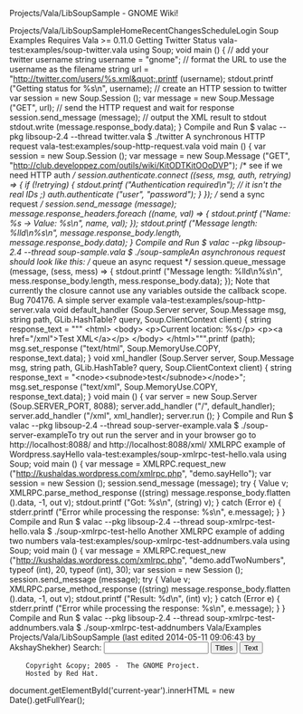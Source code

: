 Projects/Vala/LibSoupSample - GNOME Wiki!
<!--
var search_hint = "Search";
//-->
Projects/Vala/LibSoupSampleHomeRecentChangesScheduleLogin
Soup Examples
Requires Vala &gt;= 0.11.0 
Getting Twitter Status
vala-test:examples/soup-twitter.vala using Soup;
void main () {
    // add your twitter username
    string username = &quot;gnome&quot;;
    // format the URL to use the username as the filename
    string url = &quot;http://twitter.com/users/%s.xml&quot;.printf (username);
    stdout.printf (&quot;Getting status for %s\n&quot;, username);
    // create an HTTP session to twitter
    var session = new Soup.Session ();
    var message = new Soup.Message (&quot;GET&quot;, url);
    // send the HTTP request and wait for response
    session.send_message (message);
    // output the XML result to stdout 
    stdout.write (message.response_body.data);
}
Compile and Run
$ valac --pkg libsoup-2.4 --thread twitter.vala
$ ./twitter
A synchronous HTTP request
vala-test:examples/soup-http-request.vala void main () {
    var session = new Soup.Session ();
    var message = new Soup.Message (&quot;GET&quot;, &quot;http://club.developpez.com/outils/wiki/KitODTKitOOoDVP&quot;);
    /* see if we need HTTP auth */
    session.authenticate.connect ((sess, msg, auth, retrying) =&gt; {
        if (!retrying) {
            stdout.printf (&quot;Authentication required\n&quot;);
            // it isn't the real IDs ;)
            auth.authenticate (&quot;user&quot;, &quot;password&quot;);
        }
    });
    /* send a sync request */
    session.send_message (message);
    message.response_headers.foreach ((name, val) =&gt; {
        stdout.printf (&quot;Name: %s -&gt; Value: %s\n&quot;, name, val);
    });
    stdout.printf (&quot;Message length: %lld\n%s\n&quot;,
                   message.response_body.length,
                   message.response_body.data);
}
Compile and Run
$ valac --pkg libsoup-2.4 --thread soup-sample.vala
$ ./soup-sampleAn asynchronous request should look like this: /* queue an async request */
session.queue_message (message, (sess, mess) =&gt; {
    stdout.printf (&quot;Message length: %lld\n%s\n&quot;,
                   mess.response_body.length,
                   mess.response_body.data);
});
Note that currently the closure cannot use any variables outside the callback scope. Bug 704176. 
A simple server example
vala-test:examples/soup-http-server.vala void default_handler (Soup.Server server, Soup.Message msg, string path,
                      GLib.HashTable? query, Soup.ClientContext client)
{
    string response_text = &quot;&quot;&quot;
        &lt;html&gt;
          &lt;body&gt;
            &lt;p&gt;Current location: %s&lt;/p&gt;
            &lt;p&gt;&lt;a href=&quot;/xml&quot;&gt;Test XML&lt;/a&gt;&lt;/p&gt;
          &lt;/body&gt;
        &lt;/html&gt;&quot;&quot;&quot;.printf (path);
    msg.set_response (&quot;text/html&quot;, Soup.MemoryUse.COPY,
                      response_text.data);
}
void xml_handler (Soup.Server server, Soup.Message msg, string path,
                  GLib.HashTable? query, Soup.ClientContext client)
{
    string response_text = &quot;&lt;node&gt;&lt;subnode&gt;test&lt;/subnode&gt;&lt;/node&gt;&quot;;
    msg.set_response (&quot;text/xml&quot;, Soup.MemoryUse.COPY,
                      response_text.data);
}
void main () {
    var server = new Soup.Server (Soup.SERVER_PORT, 8088);
    server.add_handler (&quot;/&quot;, default_handler);
    server.add_handler (&quot;/xml&quot;, xml_handler);
    server.run ();
}
Compile and Run
$ valac --pkg libsoup-2.4 --thread soup-server-example.vala
$ ./soup-server-exampleTo try out run the server and in your browser go to http://localhost:8088/ and http://localhost:8088/xml/ 
XMLRPC example of Wordpress.sayHello
vala-test:examples/soup-xmlrpc-test-hello.vala using Soup;
void main () {
    var message = XMLRPC.request_new (&quot;http://kushaldas.wordpress.com/xmlrpc.php&quot;,
                                     &quot;demo.sayHello&quot;);
    var session = new Session ();
    session.send_message (message);
    try {
        Value v;
        XMLRPC.parse_method_response ((string) message.response_body.flatten ().data, -1, out v);
        stdout.printf (&quot;Got: %s\n&quot;, (string) v);
    } catch (Error e) {
        stderr.printf (&quot;Error while processing the response: %s\n&quot;, e.message);
    }
}
Compile and Run
$ valac --pkg libsoup-2.4 --thread soup-xmlrpc-test-hello.vala
$ ./soup-xmlrpc-test-hello
Another XMLRPC example of adding two numbers
vala-test:examples/soup-xmlrpc-test-addnumbers.vala using Soup;
void main () {
    var message = XMLRPC.request_new (&quot;http://kushaldas.wordpress.com/xmlrpc.php&quot;,
                                     &quot;demo.addTwoNumbers&quot;,
                                     typeof (int), 20,
                                     typeof (int), 30);
    var session = new Session ();
    session.send_message (message);
    try {
        Value v;
        XMLRPC.parse_method_response ((string) message.response_body.flatten ().data, -1, out v);
        stdout.printf (&quot;Result: %d\n&quot;, (int) v);
    } catch (Error e) {
        stderr.printf (&quot;Error while processing the response: %s\n&quot;, e.message);
    }
}
Compile and Run
$ valac --pkg libsoup-2.4 --thread soup-xmlrpc-test-addnumbers.vala
$ ./soup-xmlrpc-test-addnumbers Vala/Examples Projects/Vala/LibSoupSample  (last edited 2014-05-11 09:06:43 by AkshayShekher)
Search:
<input id="searchinput" type="text" name="value" value="" size="20"
    onfocus="searchFocus(this)" onblur="searchBlur(this)"
    onkeyup="searchChange(this)" onchange="searchChange(this)" alt="Search">
<input id="titlesearch" name="titlesearch" type="submit"
    value="Titles" alt="Search Titles">
<input id="fullsearch" name="fullsearch" type="submit"
    value="Text" alt="Search Full Text">
<!--// Initialize search form
var f = document.getElementById('searchform');
f.getElementsByTagName('label')[0].style.display = 'none';
var e = document.getElementById('searchinput');
searchChange(e);
searchBlur(e);
//-->
        Copyright &copy; 2005 -  The GNOME Project.
        Hosted by Red Hat.
  document.getElementById('current-year').innerHTML = new Date().getFullYear();
